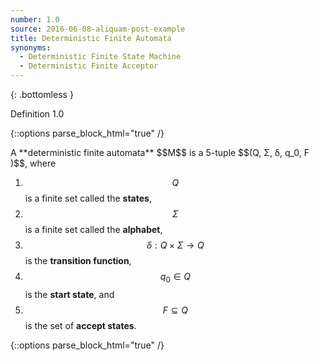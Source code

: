 ```yaml
---
number: 1.0
source: 2016-06-08-aliquam-post-example
title: Deterministic Finite Automata
synonyms:
  - Deterministic Finite State Machine
  - Deterministic Finite Acceptor
---
```


<a name="definition-1-0"></a>
{: .bottomless }

<div class="env-header">Definition 1.0</div>

{::options parse_block_html="true" /}

<div class="definition alert">
A **deterministic finite automata** $$M$$ is a 5-tuple $$(Q, Σ, δ, q_0, F )$$, where  

1. $$Q$$ is a finite set called the **states**,
2. $$Σ$$ is a finite set called the **alphabet**,
3. $$δ : Q × Σ → Q$$ is the **transition function**,
4. $$q_0 ∈ Q$$ is the **start state**, and
5. $$F ⊆ Q$$ is the set of **accept states**.

</div>

{::options parse_block_html="true" /}

